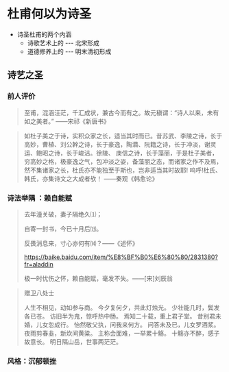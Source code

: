 # 杜甫何以为诗圣

* 诗圣杜甫的两个内涵
  * 诗歌艺术上的 --- 北宋形成
  * 道德修养上的 --- 明末清初形成

## 诗艺之圣

### 前人评价

> 至甫，混涵汪茫，千汇成状，兼古今而有之。故元稹谓：“诗人以来，未有如之美者。”  ——宋祁《新唐书》

> 如杜子美之于诗，实积众家之长，适当其时而已。昔苏武、李陵之诗，长于高妙，曹植、刘公幹之诗，长于豪逸，陶潜、阮籍之诗，长于冲淡，谢灵运、鲍昭之诗，长于峻洁。徐陵、 庚信之诗，长于藻丽，于是杜子美者，穷高妙之格，极豪逸之气，包冲淡之姿，备藻丽之态，而诸家之作不及焉，然不集诸家之长，杜氏亦不能独至于斯也，岂非适当其时故耶! 呜呼!杜氏、韩氏，亦集诗文之大成者欤！ ——秦观《韩愈论》

### 诗法举隅 ：赖自能赋

> 去年潼关破，妻子隔绝久⑴；
>
> 自寄一封书，今已十月后⒀。
>
> 反畏消息来，寸心亦何有⒁？——《述怀》
>
> https://baike.baidu.com/item/%E8%BF%B0%E6%80%80/2831380?fr=aladdin
>
> 极一时忧伤之怀，赖自能赋，毫发不失。——[宋]刘辰翁

> 赠卫八处士
>
> 人生不相见，动如参与商。
> 今夕复何夕，共此灯烛光。
> 少壮能几时，鬓发各已苍。
> 访旧半为鬼，惊呼热中肠。
> 焉知二十载，重上君子堂。
> 昔别君未婚，儿女忽成行。
> 怡然敬父执，问我来何方。
> 问答未及已，儿女罗酒浆。
> 夜雨剪春韭，新炊间黄粱。
> 主称会面难，一举累十觞。
> 十觞亦不醉，感子故意长。
> 明日隔山岳，世事两茫茫。

### 风格：沉郁顿挫



